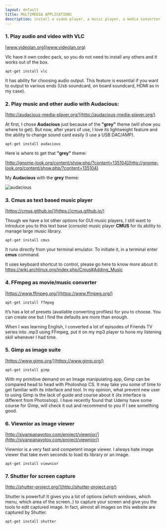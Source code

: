 ```yaml
---
layout: default
title: MULTIMEDIA APPLICATIONS
description: install a video player, a music player, a media converter, an image suite, an image viewer and a better screenshoter .
---
```


### 1. Play audio and video with VLC

[www.videolan.org](www.videolan.org)

Vlc have it own codec pack, so you do not need to install any others and it works out of the box.
```
apt-get install vlc
```
It has ability for choosing audio output. This feature is essential if you want to output to various ends (Usb soundcard, on board soundcard, HDMI as in my case).

### 2. Play music and other audio with Audacious:

[http://audacious-media-player.org/](http://audacious-media-player.org/)

At first, I chose **Audacious** just because of the **"grey"** theme (will show you where to get). But now, after years of use, I love its lightweight feature and the ability to change sound card easily (I use a USB DAC/AMP).
```
apt-get install audacious
```
Here is where to get that **"grey"** theme:

[http://gnome-look.org/content/show.php/?content=135104](http://gnome-look.org/content/show.php/?content=135104)

My **Audacious** with the **grey** theme:

![audacious]({{site.baseurl}}/images/Music-With-Audacious-Bluetooth.jpg)

### 3. Cmus as text based music player

[https://cmus.github.io/](https://cmus.github.io/)

Though we have a lot other options for GUI music players, I still want to introduce you to this text base (console) music player **CMUS** for its ability to manage large music library.
```
apt-get install cmus
```

It runs directly from your terminal emulator. To initiate it, in a terminal enter **cmus** command.

It uses keyboard shortcut to control, please go here to know more about it: https://wiki.archlinux.org/index.php/Cmus#Adding_Music

### 4. FFmpeg as movie/music converter

[https://www.ffmpeg.org/](https://www.ffmpeg.org/)
```
apt-get install ffmpeg
````
It’s has a lot of presets (available converting profiles) for you to choose. You can create one but I find the defaults are more than enough.

When I was learning English, I converted a lot of episodes of Friends TV series into .mp3 using FFmpeg, put it on my mp3 player to hone my listening skill whenever I had time.

### 5. Gimp as image suite

[https://www.gimp.org/](https://www.gimp.org/)
```
apt-get install gimp
```
With my primitive demand on an Image manipulating app, Gimp can be compared head to head with Photoshop CS. It may take you some of time to get familiar with its interface and tool. In my opinion, what prevent new user to using Gimp is the lack of guide and course about it (its interface is different from Photoshop). I have recently found that Udemy have some course for Gimp, will check it out and recommend to you if I see something good.

### 6. Viewnior as image viewer

[http://siyanpanayotov.com/project/viewnior/](http://siyanpanayotov.com/project/viewnior/)

Viewnior is a very fast and competent image viewer. I always hate image viewer that take even seconds to load its library or an image.
```
apt-get install viewnior
```

### 7. Shutter for screen capture

[http://shutter-project.org/](http://shutter-project.org/)

Shutter is powerful! It gives you a lot of options (which windows, which menu, which area of the screen..) to capture your screen and give you the tools to edit captured image. In fact, almost all images on this website are captured by Shutter.
```
apt-get install shutter
```
